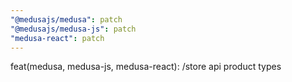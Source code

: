 ```yaml
---
"@medusajs/medusa": patch
"@medusajs/medusa-js": patch
"medusa-react": patch
---
```


feat(medusa, medusa-js, medusa-react): /store api product types
